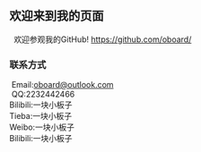 ## 欢迎来到我的页面
 
 欢迎参观我的GitHub! https://github.com/oboard/
 
### 联系方式
 Email:oboard@outlook.com  
 QQ:2232442466  
 Bilibili:一块小板子  
 Tieba:一块小板子  
 Weibo:一块小板子  
 Bilibili:一块小板子  
